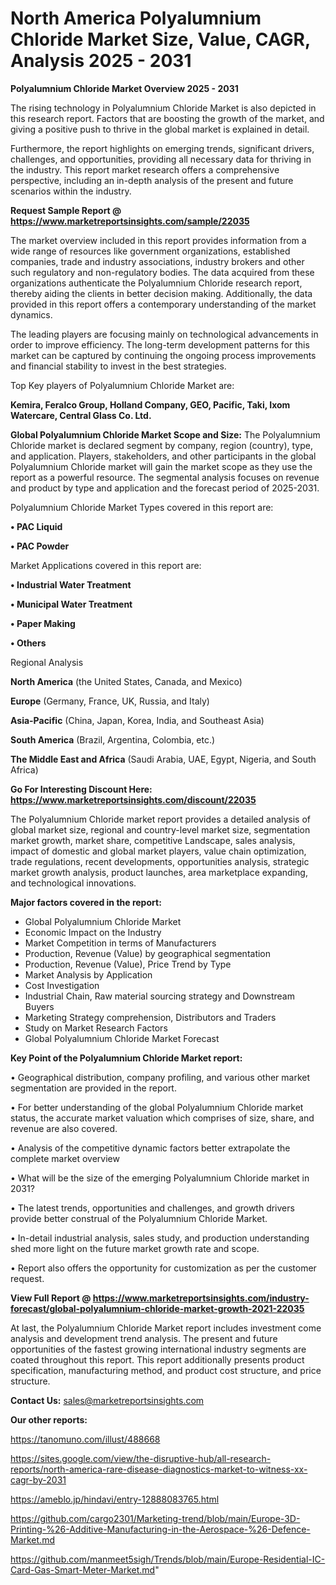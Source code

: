 # North America Polyalumnium Chloride Market Size, Value, CAGR, Analysis 2025 - 2031

<Strong> Polyalumnium Chloride Market Overview 2025 - 2031</strong>

The rising technology in Polyalumnium Chloride Market is also depicted in this research report. Factors that are boosting the growth of the market, and giving a positive push to thrive in the global market is explained in detail.

Furthermore, the report highlights on emerging trends, significant drivers, challenges, and opportunities, providing all necessary data for thriving in the industry. This report market research offers a comprehensive perspective, including an in-depth analysis of the present and future scenarios within the industry.

<strong>Request Sample Report @ <a href=https://www.marketreportsinsights.com/sample/22035>https://www.marketreportsinsights.com/sample/22035</a></strong>

The market overview included in this report provides information from a wide range of resources like government organizations, established companies, trade and industry associations, industry brokers and other such regulatory and non-regulatory bodies. The data acquired from these organizations authenticate the Polyalumnium Chloride research report, thereby aiding the clients in better decision making. Additionally, the data provided in this report offers a contemporary understanding of the market dynamics.

The leading players are focusing mainly on technological advancements in order to improve efficiency. The long-term development patterns for this market can be captured by continuing the ongoing process improvements and financial stability to invest in the best strategies.

Top Key players of Polyalumnium Chloride Market are:

<strong>Kemira, Feralco Group, Holland Company, GEO, Pacific, Taki, Ixom Watercare, Central Glass Co. Ltd.</strong>

<strong><b>Global Polyalumnium Chloride Market Scope and Size:</b></strong>
The Polyalumnium Chloride market is declared segment by company, region (country), type, and application. Players, stakeholders, and other participants in the global Polyalumnium Chloride market will gain the market scope as they use the report as a powerful resource. The segmental analysis focuses on revenue and product by type and application and the forecast period of 2025-2031.

Polyalumnium Chloride Market Types covered in this report are:

<strong>• PAC Liquid

• PAC Powder</strong>

Market Applications covered in this report are:

<strong>• Industrial Water Treatment

• Municipal Water Treatment

• Paper Making

• Others</strong> 

Regional Analysis

<strong>North America</strong> (the United States, Canada, and Mexico)

<strong>Europe</strong> (Germany, France, UK, Russia, and Italy)

<strong>Asia-Pacific</strong> (China, Japan, Korea, India, and Southeast Asia)

<strong>South America</strong> (Brazil, Argentina, Colombia, etc.)

<strong>The Middle East and Africa</strong> (Saudi Arabia, UAE, Egypt, Nigeria, and South Africa)

<strong>Go For Interesting Discount Here: <a href=https://www.marketreportsinsights.com/discount/22035>https://www.marketreportsinsights.com/discount/22035</a></strong>

The Polyalumnium Chloride market report provides a detailed analysis of global market size, regional and country-level market size, segmentation market growth, market share, competitive Landscape, sales analysis, impact of domestic and global market players, value chain optimization, trade regulations, recent developments, opportunities analysis, strategic market growth analysis, product launches, area marketplace expanding, and technological innovations.

<strong><b>Major factors covered in the report:</b></strong>
<ul>
  <li>Global Polyalumnium Chloride Market </li>
  <li>Economic Impact on the Industry</li>
  <li>Market Competition in terms of Manufacturers</li>
  <li>Production, Revenue (Value) by geographical segmentation</li>
  <li>Production, Revenue (Value), Price Trend by Type</li>
  <li>Market Analysis by Application</li>
  <li>Cost Investigation</li>
  <li>Industrial Chain, Raw material sourcing strategy and Downstream Buyers</li>
  <li>Marketing Strategy comprehension, Distributors and Traders</li>
  <li>Study on Market Research Factors</li>
  <li>Global Polyalumnium Chloride Market Forecast</li>
</ul>

<strong><b>Key Point of the Polyalumnium Chloride Market report:</b></strong>

• Geographical distribution, company profiling, and various other market segmentation are provided in the report.

• For better understanding of the global Polyalumnium Chloride market status, the accurate market valuation which comprises of size, share, and revenue are also covered.

• Analysis of the competitive dynamic factors better extrapolate the complete market overview

• What will be the size of the emerging Polyalumnium Chloride market in 2031?

• The latest trends, opportunities and challenges, and growth drivers provide better construal of the Polyalumnium Chloride Market.

• In-detail industrial analysis, sales study, and production understanding shed more light on the future market growth rate and scope.

• Report also offers the opportunity for customization as per the customer request.

<strong><b>View Full Report @ <a href=https://www.marketreportsinsights.com/industry-forecast/global-polyalumnium-chloride-market-growth-2021-22035>https://www.marketreportsinsights.com/industry-forecast/global-polyalumnium-chloride-market-growth-2021-22035</a></b></strong>


At last, the Polyalumnium Chloride Market report includes investment come analysis and development trend analysis. The present and future opportunities of the fastest growing international industry segments are coated throughout this report. This report additionally presents product specification, manufacturing method, and product cost structure, and price structure.

<strong>Contact Us:</strong>
sales@marketreportsinsights.com

<strong>Our other reports:</strong>

<a href=https://tanomuno.com/illust/488668>https://tanomuno.com/illust/488668</a>

<a href=https://sites.google.com/view/the-disruptive-hub/all-research-reports/north-america-rare-disease-diagnostics-market-to-witness-xx-cagr-by-2031>https://sites.google.com/view/the-disruptive-hub/all-research-reports/north-america-rare-disease-diagnostics-market-to-witness-xx-cagr-by-2031</a>

<a href=https://ameblo.jp/hindavi/entry-12888083765.html>https://ameblo.jp/hindavi/entry-12888083765.html</a>

<a href=https://github.com/cargo2301/Marketing-trend/blob/main/Europe-3D-Printing-%26-Additive-Manufacturing-in-the-Aerospace-%26-Defence-Market.md>https://github.com/cargo2301/Marketing-trend/blob/main/Europe-3D-Printing-%26-Additive-Manufacturing-in-the-Aerospace-%26-Defence-Market.md</a>

<a href=https://github.com/manmeet5sigh/Trends/blob/main/Europe-Residential-IC-Card-Gas-Smart-Meter-Market.md>https://github.com/manmeet5sigh/Trends/blob/main/Europe-Residential-IC-Card-Gas-Smart-Meter-Market.md</a>"
